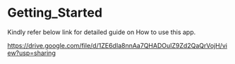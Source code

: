 # Getting_Started 

Kindly refer below link for detailed guide on How to use this app.

https://drive.google.com/file/d/1ZE6dIa8nnAa7QHADOuIZ9Zd2QaQrVojH/view?usp=sharing
